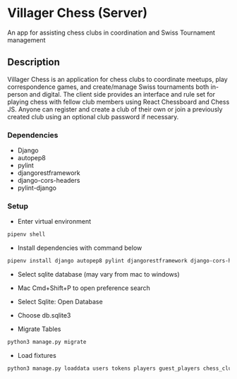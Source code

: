 # Villager Chess (Server)

An app for assisting chess clubs in coordination and Swiss Tournament management

## Description

Villager Chess is an application for chess clubs to coordinate meetups, play correspondence games, and create/manage Swiss tournaments both in-person and digital. The client side provides an interface and rule set for playing chess with fellow club members using React Chessboard and Chess JS. Anyone can register and create a club of their own or join a previously created club using an optional club password if necessary.


### Dependencies

* Django
* autopep8
* pylint
* djangorestframework
* django-cors-headers
* pylint-django



### Setup
* Enter virtual environment
```sh
pipenv shell
```

* Install dependencies with command below
```sh
pipenv install django autopep8 pylint djangorestframework django-cors-headers pylint-django
```

* Select sqlite database (may vary from mac to windows)
* Mac Cmd+Shift+P to open preference search
* Select Sqlite: Open Database
* Choose db.sqlite3

* Migrate Tables
```sh
python3 manage.py migrate
```

* Load fixtures

```sh
python3 manage.py loaddata users tokens players guest_players chess_clubs time_settings community_posts messages tournaments games
```